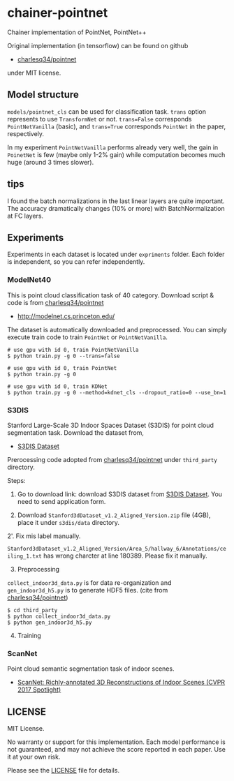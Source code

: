 # chainer-pointnet

Chainer implementation of PointNet, PointNet++

Original implementation (in tensorflow) can be found on github

 - [charlesq34/pointnet](https://github.com/charlesq34/pointnet)

under MIT license.

## Model structure

`models/pointnet_cls` can be used for classification task.
`trans` option represents to use `TransformNet` or not.
`trans=False` corresponds `PointNetVanilla` (basic),
and `trans=True` corresponds `PointNet` in the paper, respectively.

In my experiment `PointNetVanilla` performs already very well,
the gain in `PoinetNet` is few (maybe only 1-2% gain) while computation becomes
 much huge (around 3 times slower).

## tips

I found the batch normalizations in the last linear layers are quite important.
The accuracy dramatically changes (10% or more) with BatchNormalization at FC
layers.

## Experiments

Experiments in each dataset is located under `expriments` folder.
Each folder is independent, so you can refer independently.

### ModelNet40

This is point cloud classification task of 40 category.
Download script & code is from [charlesq34/pointnet](https://github.com/charlesq34/pointnet)

 - http://modelnet.cs.princeton.edu/

The dataset is automatically downloaded and preprocessed. 
You can simply execute train code to train `PointNet` or `PointNetVanilla`.

```angular2html
# use gpu with id 0, train PointNetVanilla
$ python train.py -g 0 --trans=false

# use gpu with id 0, train PointNet 
$ python train.py -g 0

# use gpu with id 0, train KDNet 
$ python train.py -g 0 --method=kdnet_cls --dropout_ratio=0 --use_bn=1
```

### S3DIS

Stanford Large-Scale 3D Indoor Spaces Dataset (S3DIS) for point cloud segmentation task.
Download the dataset from,

 - [S3DIS Dataset](http://buildingparser.stanford.edu/dataset.html)
 
Prerocessing code adopted from [charlesq34/pointnet](https://github.com/charlesq34/pointnet)
under `third_party` directory.

Steps:

1. Go to download link: download S3DIS dataset from
 [S3DIS Dataset](http://buildingparser.stanford.edu/dataset.html).
 You need to send application form.
 
2. Download `Stanford3dDataset_v1.2_Aligned_Version.zip` file (4GB),
 place it under `s3dis/data` directory.

2'. Fix mis label manually.

`Stanford3dDataset_v1.2_Aligned_Version/Area_5/hallway_6/Annotations/ceiling_1.txt`
has wrong charcter at line 180389. Please fix it manually.

3. Preprocessing

`collect_indoor3d_data.py` is for data re-organization and 
`gen_indoor3d_h5.py` is to generate HDF5 files. (cite from [charlesq34/pointnet](https://github.com/charlesq34/pointnet/tree/master/sem_seg#dataset))

```angular2html
$ cd third_party
$ python collect_indoor3d_data.py
$ python gen_indoor3d_h5.py
```

4. Training


### ScanNet

Point cloud semantic segmentation task of indoor scenes.

 - [ScanNet: Richly-annotated 3D Reconstructions of Indoor Scenes (CVPR 2017 Spotlight)](https://www.youtube.com/watch?v=Olx4OnoZWQQ)

## LICENSE
MIT License.

No warranty or support for this implementation.
Each model performance is not guaranteed, and may not achieve the score reported in each paper. Use it at your own risk.

Please see the [LICENSE](https://github.com/corochann/chainer-pointnet/blob/master/LICENSE) file for details.
